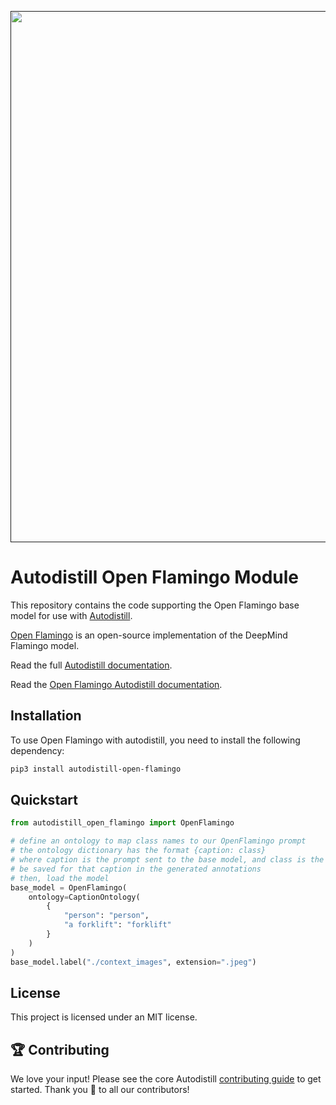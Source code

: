 <div align="center">
  <p>
    <a align="center" href="" target="_blank">
      <img
        width="850"
        src="https://media.roboflow.com/open-source/autodistill/autodistill-banner.png"
      >
    </a>
  </p>
</div>

# Autodistill Open Flamingo Module

This repository contains the code supporting the Open Flamingo base model for use with [Autodistill](https://github.com/autodistill/autodistill).

[Open Flamingo](https://github.com/mlfoundations/open_flamingo) is an open-source implementation of the DeepMind Flamingo model.

Read the full [Autodistill documentation](https://autodistill.github.io/autodistill/).

Read the [Open Flamingo Autodistill documentation](https://autodistill.github.io/autodistill/base_models/open-flamingo/).

## Installation

To use Open Flamingo with autodistill, you need to install the following dependency:

```bash
pip3 install autodistill-open-flamingo
```

## Quickstart

```python
from autodistill_open_flamingo import OpenFlamingo

# define an ontology to map class names to our OpenFlamingo prompt
# the ontology dictionary has the format {caption: class}
# where caption is the prompt sent to the base model, and class is the label that will
# be saved for that caption in the generated annotations
# then, load the model
base_model = OpenFlamingo(
    ontology=CaptionOntology(
        {
            "person": "person",
            "a forklift": "forklift"
        }
    )
)
base_model.label("./context_images", extension=".jpeg")
```


## License

This project is licensed under an MIT license.

## 🏆 Contributing

We love your input! Please see the core Autodistill [contributing guide](https://github.com/autodistill/autodistill/blob/main/CONTRIBUTING.md) to get started. Thank you 🙏 to all our contributors!